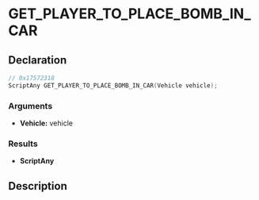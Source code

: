 # GET_PLAYER_TO_PLACE_BOMB_IN_CAR

## Declaration
```cpp
// 0x17572318
ScriptAny GET_PLAYER_TO_PLACE_BOMB_IN_CAR(Vehicle vehicle);
```

### Arguments
- **Vehicle:** vehicle

### Results
- **ScriptAny**

## Description
